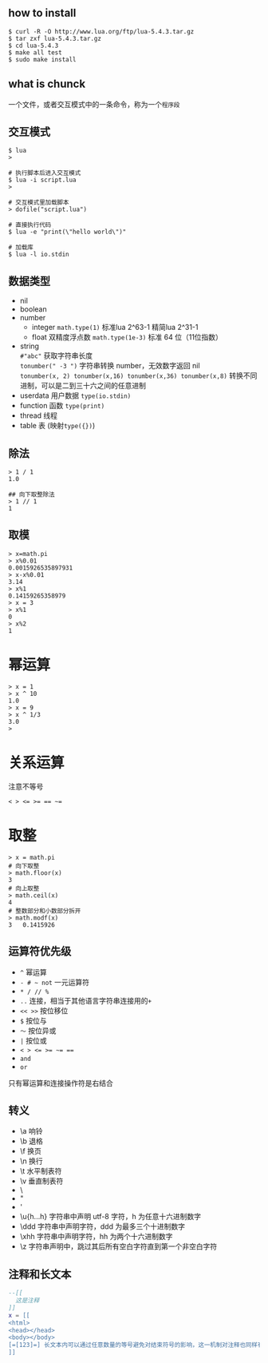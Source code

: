 ## how to install  
```
$ curl -R -O http://www.lua.org/ftp/lua-5.4.3.tar.gz
$ tar zxf lua-5.4.3.tar.gz
$ cd lua-5.4.3
$ make all test
$ sudo make install
```

## what is chunck  
一个文件，或者交互模式中的一条命令，称为一个`程序段`  

## 交互模式  

```
$ lua
> 

# 执行脚本后进入交互模式  
$ lua -i script.lua
> 

# 交互模式里加载脚本  
> dofile("script.lua")

# 直接执行代码  
$ lua -e "print(\"hello world\")"

# 加载库
$ lua -l io.stdin
```

## 数据类型  

- nil
- boolean
- number
  - integer  `math.type(1)` 标准lua 2^63-1 精简lua 2^31-1  
  - float 双精度浮点数 `math.type(1e-3)` 标准 64 位（11位指数）   
- string  
`#"abc"` 获取字符串长度  
`tonumber(" -3 ")` 字符串转换 number，无效数字返回 nil  
`tonumber(x, 2) tonumber(x,16) tonumber(x,36) tonumber(x,8)` 转换不同进制，可以是二到三十六之间的任意进制  
- userdata 用户数据 `type(io.stdin)`  
- function 函数 `type(print)`  
- thread 线程
- table 表 (映射`type({})`)

## 除法  

```
> 1 / 1
1.0

## 向下取整除法  
> 1 // 1
1
```

## 取模  

```
> x=math.pi
> x%0.01 
0.0015926535897931
> x-x%0.01
3.14
> x%1
0.14159265358979
> x = 3
> x%1
0
> x%2
1
```

# 幂运算  
```
> x = 1
> x ^ 10
1.0
> x = 9
> x ^ 1/3
3.0
> 
```

# 关系运算  

注意不等号  
```
< > <= >= == ~=
```

# 取整  
```
> x = math.pi
# 向下取整
> math.floor(x)
3
# 向上取整
> math.ceil(x)
4
# 整数部分和小数部分拆开  
> math.modf(x)
3   0.1415926
```

## 运算符优先级  
- `^` 幂运算  
- `- # ~ not` 一元运算符
- `* / // %`  
- `..`  连接，相当于其他语言字符串连接用的`+`  
- `<< >>`  按位移位  
- `$` 按位与  
- `～` 按位异或  
- `|` 按位或  
- `< > <= >= ~= ==` 
- `and`
- `or`

只有幂运算和连接操作符是右结合  

## 转义  
- \a 响铃  
- \b 退格  
- \f 换页  
- \n 换行  
- \t 水平制表符  
- \v 垂直制表符  
- \\
- \"
- \'
- \u{h...h} 字符串中声明 utf-8 字符，h 为任意十六进制数字  
- \ddd 字符串中声明字符，ddd 为最多三个十进制数字  
- \xhh 字符串中声明字符，hh 为两个十六进制数字  
- \z 字符串声明中，跳过其后所有空白字符直到第一个非空白字符  

## 注释和长文本  

```lua
--[[
  这是注释
]]
x = [[
<html>
<head></head>
<body></body>
[=[123]=] 长文本内可以通过任意数量的等号避免对结束符号的影响，这一机制对注释也同样有效
]]
```